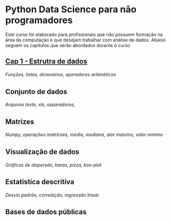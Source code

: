 # Python Data Science para não programadores

Este curso foi elaborado para profissionais que não possuem formação na área da computação e que desejam trabalhar com análise de dados. Abaixo seguem os capítulos que serão abordados durante o curso

## [Cap 1 - Estrutra de dados](https://github.com/leonardogandrade/pythonDataScience/blob/master/cap1/Estrutura_de_dados.ipynb)
###### Funções, listas, dicionários, operadores aritiméticos
## Conjunto de dados
###### Arquivos texto, xls, separadores, 
## Matrizes
###### Numpy, operações matriciais, média, mediana, alor máximo, valor mínimo
## Visualização de dados
###### Gráficos de dispersão, baras, pizza, box-plot
## Estatistica descritiva
###### Desvio padrão, correlação, regressão linear
## Bases de dados públicas
